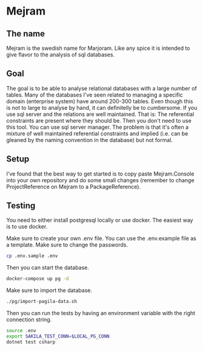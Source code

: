 # Mejram

## The name

Mejram is the swedish name for Marjoram. Like any spice it is intended to give flavor to the analysis of sql databases.

## Goal

The goal is to be able to analyse relational databases with a large number of tables. Many of the databases I've seen related to managing a specific domain (enterprise system) have around 200-300 tables. Even though this is not to large to analyse by hand, it can definitelly be to cumbersome. If you use sql server and the relations are well maintained. That is: The referential constraints are present where they should be. Then you don't need to use this tool. You can use sql server manager. The problem is that it's often a mixture of well maintained referential constraints and implied (i.e. can be gleaned by the naming convention in the database) but not formal.

## Setup

I've found that the best way to get started is to copy paste Mejram.Console into your own repository and do some small changes (remember to change ProjectReference on Mejram to a PackageReference).

## Testing

You need to either install postgresql locally or use docker. The easiest way is to use docker.

Make sure to create your own .env file. You can use the .env.example file as a template. Make sure to change the passwords.

```sh
cp .env.sample .env
```

Then you can start the database.

```sh
docker-compose up pg -d
```

Make sure to import the database.

```sh
./pg/import-pagila-data.sh
```

Then you can run the tests by having an environment variable with the right connection string.

```sh
source .env
export SAKILA_TEST_CONN=$LOCAL_PG_CONN
dotnet test csharp
```


